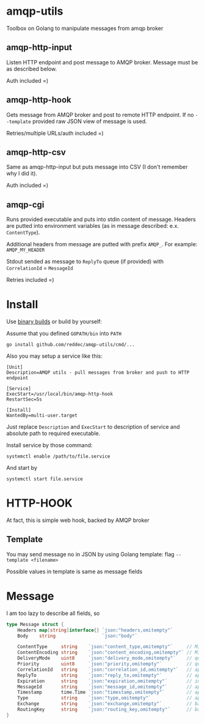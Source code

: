 # amqp-utils
Toolbox on Golang to manipulate messages from amqp broker

## amqp-http-input

Listen HTTP endpoint and post message to AMQP broker. Message must be as described 
below. 

Auth included =)

## amqp-http-hook

Gets message from AMQP broker and post to remote HTTP endpoint. If no `--template` 
provided raw JSON view of message is used.

Retries/multiple URLs/auth included =)

## amqp-http-csv

Same as amqp-http-input but puts message into CSV (I don't remember why I did it).

Auth included =)

## amqp-cgi


Runs provided executable and puts into stdin content of message. Headers are putted
into environment variables (as in message described: e.x. `ContentType`).

Additional headers from message are putted with prefix `AMQP_`. For example: `AMQP_MY_HEADER`

Stdout sended as message to `ReplyTo` queue (if provided) with `CorrelationId` = `MessageId`

Retries included =)

# Install 

Use [binary builds](https://github.com/reddec/amqp-utils/releases) or build 
by yourself:

Assume that you defined `GOPATH/bin` into `PATH`

    go install github.com/reddec/amqp-utils/cmd/...


Also you may setup a service like this:


    [Unit]
	Description=AMQP utils - pull messages from broker and push to HTTP endpoint
	
	[Service]
	ExecStart=/usr/local/bin/amqp-http-hook
	RestartSec=5s
	
	[Install]
	WantedBy=multi-user.target


Just replace `Description` and `ExecStart` to description of service and absolute
path to required executable.

Install service by those command: 
    
	systemctl enable /path/to/file.service
	
And start by

	systemctl start file.service


# HTTP-HOOK

At fact, this is simple web hook, backed by AMQP broker

## Template

You may send message no in JSON by using Golang template: flag `--template <filename>`

Possible values in template is same as message fields

# Message

I am too lazy to describe all fields, so 

```go
type Message struct {
	Headers map[string]interface{} `json:"headers,omitempty"`
	Body    string                 `json:"body"`

	ContentType     string    `json:"content_type,omitempty"`     // MIME content type
	ContentEncoding string    `json:"content_encoding,omitempty"` // MIME content encoding
	DeliveryMode    uint8     `json:"delivery_mode,omitempty"`    // queue implemention use - non-persistent (1) or persistent (2)
	Priority        uint8     `json:"priority,omitempty"`         // queue implementation use - 0 to 9
	CorrelationId   string    `json:"correlation_id,omitempty"`   // application use - correlation identifier
	ReplyTo         string    `json:"reply_to,omitempty"`         // application use - address to to reply to (ex: RPC)
	Expiration      string    `json:"expiration,omitempty"`       // implementation use - message expiration spec
	MessageId       string    `json:"message_id,omitempty"`       // application use - message identifier
	Timestamp       time.Time `json:"timestamp,omitempty"`        // application use - message timestamp
	Type            string    `json:"type,omitempty"`             // application use - message type name
	Exchange        string    `json:"exchange,omitempty"`         // basic.publish exhange
	RoutingKey      string    `json:"routing_key,omitempty"`      // basic.publish routing key
}
```